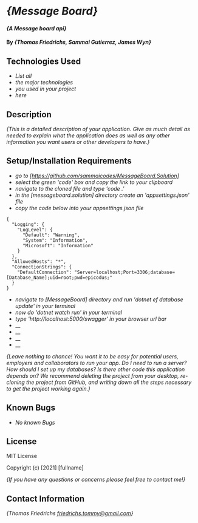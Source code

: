 # _{Message Board}_

#### _{A Message board api}_

#### By _**{Thomas Friedrichs, Sammai Gutierrez, James Wyn}**_

## Technologies Used

* _List all_
* _the major technologies_
* _you used in your project_
* _here_

## Description

_{This is a detailed description of your application. Give as much detail as needed to explain what the application does as well as any other information you want users or other developers to have.}_

## Setup/Installation Requirements

* _go to [https://github.com/sammaicodes/MessageBoard.Solution]_
* _select the green 'code' box and copy the link to your clipboard_
* _navigate to the cloned file and type 'code .'_
* _in the [messageboard.solution] directory create an 'appsettings.json' file_
* _copy the code below into your appsettings.json file_
```
{
  "Logging": {
    "LogLevel": {
      "Default": "Warning",
      "System": "Information",
      "Microsoft": "Information"
    }
  },
  "AllowedHosts": "*",
  "ConnectionStrings": {
    "DefaultConnection": "Server=localhost;Port=3306;database=[Database_Name];uid=root;pwd=epicodus;"
  }
}
```
* _navigate to [MessageBoard] directory and run 'dotnet ef database update' in your terminal_
* _now do 'dotnet watch run' in your terminal_
* _type 'http://localhost:5000/swagger' in your browser url bar_
* __
* __
* __
* __

_{Leave nothing to chance! You want it to be easy for potential users, employers and collaborators to run your app. Do I need to run a server? How should I set up my databases? Is there other code this application depends on? We recommend deleting the project from your desktop, re-cloning the project from GitHub, and writing down all the steps necessary to get the project working again.}_

## Known Bugs

* _No known Bugs_

## License

MIT License

Copyright (c) [2021] [fullname]

_{If you have any questions or concerns please feel free to contact me!}_

## Contact Information

_{Thomas Friedrichs friedrichs.tommy@gmail.com}_
